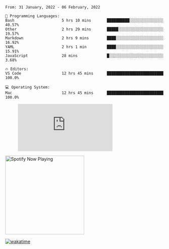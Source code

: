 <!--START_SECTION:waka-->
```text
From: 31 January, 2022 - 06 February, 2022

💬 Programming Languages: 
Bash                     5 hrs 10 mins       ██████████░░░░░░░░░░░░░░░   40.57% 
Other                    2 hrs 29 mins       █████░░░░░░░░░░░░░░░░░░░░   19.57% 
Markdown                 2 hrs 9 mins        ████░░░░░░░░░░░░░░░░░░░░░   16.92% 
YAML                     2 hrs 1 min         ████░░░░░░░░░░░░░░░░░░░░░   15.91% 
JavaScript               28 mins             █░░░░░░░░░░░░░░░░░░░░░░░░   3.68%

🔥 Editors: 
VS Code                  12 hrs 45 mins      █████████████████████████   100.0%

💻 Operating System: 
Mac                      12 hrs 45 mins      █████████████████████████   100.0%

```


<!--END_SECTION:waka-->

<figure><embed src="https://wakatime.com/share/@gregnrobinson/001c6d31-0c95-44f9-b6d7-9fd705354f62.svg"></embed></figure>

[<img src="https://spotify-playing-gregnrobinson.vercel.app/api/spotify/?background_color=transparent&border_color=transparent" alt="Spotify Now Playing" width="250" />](https://open.spotify.com/user/gregnrobinson-ca)

[![wakatime](https://wakatime.com/badge/user/37718f76-572e-4513-b2c5-41c4d93d287a.svg)](https://wakatime.com/@37718f76-572e-4513-b2c5-41c4d93d287a)



